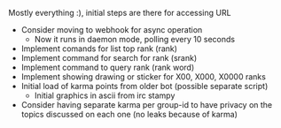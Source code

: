 Mostly everything :), initial steps are there for accessing URL

- Consider moving to webhook for async operation
    - Now it runs in daemon mode, polling every 10 seconds
- Implement comands for list top rank (rank)
- Implement command for search for rank (srank)
- Implement command to query rank (rank word)
- Implement showing drawing or sticker for X00, X000, X0000 ranks
- Initial load of karma points from older bot (possible separate script)
    - Initial graphics in ascii from irc stampy
- Consider having separate karma per group-id to have privacy on the topics discussed on each one (no leaks because of karma)

 


